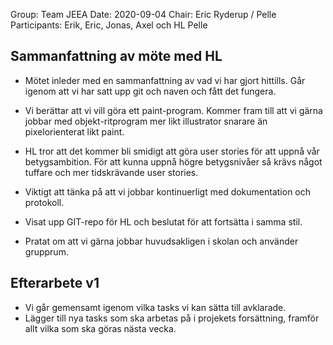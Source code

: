Group: Team JEEA
Date: 2020-09-04
Chair: Eric Ryderup / Pelle
Participants: Erik, Eric, Jonas, Axel och HL Pelle
## Sammanfattning av möte med HL
 - Mötet inleder med en sammanfattning av vad vi har gjort hittills. Går igenom att vi har satt upp git och naven och fått det fungera.

- Vi berättar att vi vill göra ett paint-program. Kommer fram till att vi gärna jobbar med objekt-ritprogram mer likt illustrator snarare än pixelorienterat likt paint.
- HL tror att det kommer bli smidigt att göra user stories för att uppnå vår betygsambition. För att kunna uppnå högre betygsnivåer så krävs något tuffare och mer tidskrävande user stories.
- Viktigt att tänka på att vi jobbar kontinuerligt med dokumentation och protokoll.
- Visat upp GIT-repo för HL och beslutat för att fortsätta i samma stil.
- Pratat om att vi gärna jobbar huvudsakligen i skolan och använder grupprum.

## Efterarbete v1
- Vi går gemensamt igenom vilka tasks vi kan sätta till avklarade.
- Lägger till nya tasks som ska arbetas på i projekets forsättning, framför allt vilka som ska göras nästa vecka.

